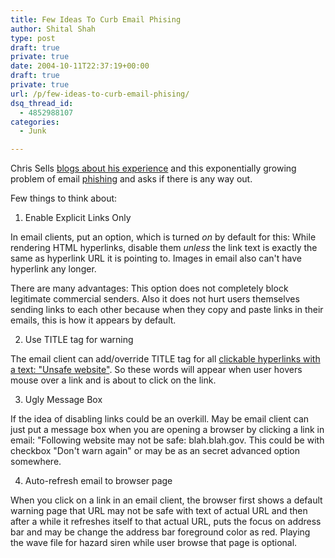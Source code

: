 ```yaml
---
title: Few Ideas To Curb Email Phising
author: Shital Shah
type: post
draft: true
private: true
date: 2004-10-11T22:37:19+00:00
draft: true
private: true
url: /p/few-ideas-to-curb-email-phising/
dsq_thread_id:
  - 4852988107
categories:
  - Junk

---
```

Chris Sells [blogs about his experience][1] and this exponentially growing problem of email [phishing][2] and asks if there is any way out.

Few things to think about:

1. Enable Explicit Links Only

In email clients, put an option, which is turned _on_ by default for this: While rendering HTML hyperlinks, disable them _unless_ the link text is exactly the same as hyperlink URL it is pointing to. Images in email also can't have hyperlink any longer.

There are many advantages: This option does not completely block legitimate commercial senders. Also it does not hurt users themselves sending links to each other because when they copy and paste links in their emails, this is how it appears by default.

2. Use TITLE tag for warning

The email client can add/override TITLE tag for all [clickable hyperlinks with a text: "Unsafe website"][3]. So these words will appear when user hovers mouse over a link and is about to click on the link.

3. Ugly Message Box

If the idea of disabling links could be an overkill. May be email client can just put a message box when you are opening a browser by clicking a link in email: "Following website may not be safe: blah.blah.gov. This could be with checkbox "Don't warn again" or may be as an secret advanced option somewhere.

4. Auto-refresh email to browser page

When you click on a link in an email client, the browser first shows a default warning page that URL may not be safe with text of actual URL and then after a while it refreshes itself to that actual URL, puts the focus on address bar and may be change the address bar foreground color as red. Playing the wave file for hazard siren while user browse that page is optional.

 [1]: http://www.sellsbrothers.com/news/showTopic.aspx?ixTopic=1541
 [2]: http://www.cbfa.be/eng/press/html/2004-07-14_phising.asp
 [3]: http://www.dontlink.com/ "Unsafe website"